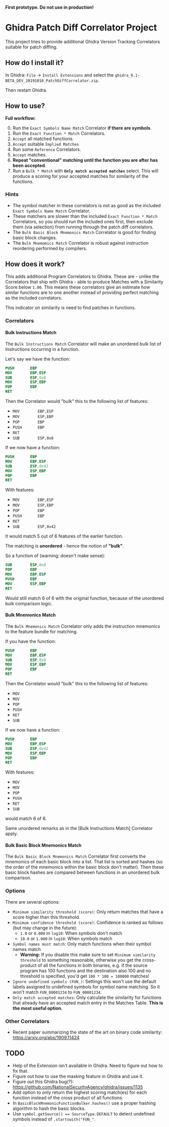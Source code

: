 **First prototype. Do not use in production!**

# Ghidra Patch Diff Correlator Project

This project tries to provide additional Ghidra Version Tracking Correlators suitable for patch diffing.

## How do I install it?

In Ghidra: `File` -> `Install Extensions` and select the `ghidra_9.1-BETA_DEV_20191010_PatchDiffCorrelator.zip`.

Then restart Ghidra.

## How to use?

**Full workflow:**

0. Run the `Exact Symbols Name Match` Correlator **if there are symbols**.
1. Run the `Exact Function * Match` Correlators.
2. `Accept` all matched functions.
3. `Accept` suitable `Implied Matches`
4. Run some `Reference` Correlators.
5. `Accept` matches.
6. **Repeat "conventional" matching until the function you are after has been accepted**.
7. Run a `Bulk * Match` with **`Only match accepted matches`** select. This will produce a scoring for your accepted matches for similarity of the functions.

### Hints

- The symbol matcher in these correlators is not as good as the included `Exact Symbols Name Match` Correlator.
- These matchers are slower than the included `Exact Function * Match` Correlators, so you should run the included ones first, then exclude them (via selection) from running through the patch diff correlators.
- The `Bulk Basic Block Mnemonics Match` Correlator is good for finding basic block changes.
- The `Bulk Mnemomics Match` Correlator is robust against instruction reordering performed by compilers.

## How does it work?

This adds additional Program Correlators to Ghidra. These are - unlike the
Correlators that ship with Ghidra - able to produce Matches with a Similarity Score
below `1.00`. This means these correlators give an estimate how similar functions
are to one another instead of providing perfect matching as the included correlators.

This indicator on similarity is need to find patches in functions.

### Correlators

#### Bulk Instructions Match

The `Bulk Instructions Match` Correlator will make an unordered bulk list of Instructions
occurring in a function.

Let's say we have the function:

```nasm
PUSH       EBP
MOV        EBP,ESP
SUB        ESP,0x8
MOV        ESP,EBP
POP        EBP
RET
```

Then the Correlator would "bulk" this to the following list of features:

- `MOV        EBP,ESP`                                                           
- `MOV        ESP,EBP`                                                           
- `POP        EBP`                                                               
- `PUSH       EBP`                                                               
- `RET`  
- `SUB        ESP,0x8` 

If we now have a function:

```nasm
PUSH       EBP
MOV        EBP,ESP
SUB        ESP,0x42
MOV        ESP,EBP
POP        EBP
RET
```

With features:

- `MOV        EBP,ESP`                                                           
- `MOV        ESP,EBP`                                                           
- `POP        EBP`                                                               
- `PUSH       EBP`                                                               
- `RET`  
- `SUB        ESP,0x42` 

It would match 5 out of 6 features of the earlier function.

The matching is **unordered** - hence the notion of **"bulk"**.

So a function of (warning: doesn't make sense):

```nasm
SUB        ESP,0x8
POP        EBP
MOV        EBP,ESP
PUSH       EBP
MOV        ESP,EBP
RET
```

Would still match 6 of 6 with the original function, because of the unordered bulk
comparison logic.


#### Bulk Mnemonics Match

The `Bulk Mnemonics Match` Correlator only adds the instruction mnemonics to the feature bundle for matching.

If you have the function:

```nasm
PUSH       EBP
MOV        EBP,ESP
SUB        ESP,0x8
MOV        ESP,EBP
POP        EBP
RET
```

Then the Correlator would "bulk" this to the following list of features:

- `MOV`                                                                          
- `MOV`                                                                          
- `POP`                                                                          
- `PUSH`                                                                         
- `RET` 
- `SUB`

If we now have a function:

```nasm
PUSH       EBP
MOV        EBP,ESP
SUB        ESP,0x42
MOV        ESP,EBP
POP        EBP
RET
```

With features:

- `MOV`                                                                          
- `MOV`                                                                          
- `POP`                                                                          
- `PUSH`                                                                         
- `RET` 
- `SUB`

would match 6 of 6.

Same unordered remarks as in the [Bulk Instructions Match] Correlator apply.

#### Bulk Basic Block Mnemonics Match

The `Bulk Basic Block Mnemonics Match` Correlator first converts the mnemonics
of each basic block into a list. That list is sorted and hashes (so the order of the mnemonics
within the basic block don't matter). Then these basic block hashes are compared
between functions in an unordered bulk comparison.

### Options

There are several options:

- `Minimum similarity threshold (score)`: Only return matches that have a score higher than this threshold.
- `Minimum confidence threshold (score)`: Confidence is ranked as follows (but may change in the future):
	- `1.0` or `0.000` in `log10`: When symbols don't match
	- `10.0` or `1.000` in `log10`: When symbols match
- `Symbol names must match`: Only match functions when their symbol names match
	- **Warning:** If you disable this make sure to set `Minimum similarity threshold` to something reasonable, otherwise you get the cross-product of all the functions in both binaries, e.g. if the source program has 100 functions and the destination also 100 and no threshold is specified, you'd get `100 * 100 = 100000` matches!
- `Ignore undefined symbols (FUN_)`: Settings this won't use the default labels assigned to undefined symbols for symbol name matching. So it won't match `FUN_00001234` to `FUN_00001234`.
- `Only match accepted matches`: Only calculate the similarity for functions that already have an accepted match entry in the Matches Table. **This is the most useful option.**

### Other Correlators

- Recent paper summarizing the state of the art on binary code similarity: <https://arxiv.org/abs/1909.11424>

## TODO

- Help of the Extension isn't available in Ghidra. Need to figure out how to fix that.
- Figure out how to use the masking feature in Ghidra and use it.
- Figure out this Ghidra bug(?): <https://github.com/NationalSecurityAgency/ghidra/issues/1135>
- Add option to only return the highest scoring match(es) for each function instead of the cross product of all functions.
- In `BasicBlockMnemonicFunctionBulker.hashes()` use a proper hashing algorithm to hash the basic blocks.
- Use `symbol.getSource() == SourceType.DEFAULT` to detect undefined symbols instead of `.startswith("FUN_"`.

